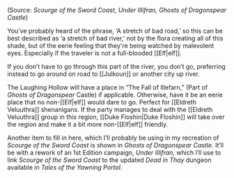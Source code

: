
(Source: *Scourge of the Sword Coast, Under Illifran, Ghosts of Dragonspear Castle*)

You’ve probably heard of the phrase, ‘A stretch of bad road,’ so this can be best described as ‘a stretch of bad river,’ not by the flora creating all of this shade, but of the eerie feeling that they're being watched by malevolent eyes. Especially if the traveler is not a full-blooded [[Elf|elf]].

If you don’t have to go through this part of the river, you don’t go, preferring instead to go around on road to [[Julkoun]] or another city up river.

The Laughing Hollow will have a place in “The Fall of Illefarn,” (Part of *Ghosts of Dragonspear* Castle) if applicable. Otherwise, have it be an eerie place that no non-[[Elf|elf]] would dare to go. Perfect for [[Eldreth Veluuthra]] shenanigans. If the party manages to deal with the [[Eldreth Veluuthra]] group in this region, [[Duke Floshin|Duke Floshin]] will take over the region and make it a bit more non-[[Elf|elf]] friendly.

Another item to fill in here, which I’ll probably be using in my recreation of *Scourge of the Sword Coast* is shown in *Ghosts of Dragonspear Castle*. It’ll be with a rework of an 1st Edition campaign, *Under Illifran*, which I’ll use to link *Scourge of the Sword Coast* to the updated *Dead in Thay* dungeon available in *Tales of the Yawning Portal*.
